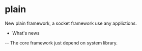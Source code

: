 # plain
New plain framework, a socket framework use any applictions.

- What's news

-- The core framework just depend on system library.
